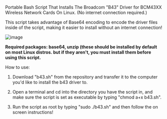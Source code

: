 Portable Bash Script That Installs The Broadcom "B43" Driver for BCM43XX Wireless Network Cards On Linux. (No internet connection required.)

This script takes advantage of Base64 encoding to encode the driver files inside of the script, making it easier to install without an internet connection!

![image](https://github.com/user-attachments/assets/9073a45c-2a7d-478e-95dc-f84b658a7e7a)

**Required packages: base64, unzip (these should be installed by default on most Linux distros. but if they aren't, you must install them before using this script.**

How to use:

1. Download "b43.sh" from the repository and transfer it to the computer you'd like to install the b43 driver to.

2. Open a terminal and cd into the directory you have the script in, and make sure the script is set as executable by typing "chmod a+x b43.sh".

3. Run the script as root by typing "sudo ./b43.sh" and then follow the on screen instructions!


